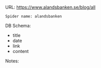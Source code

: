 URL: https://www.alandsbanken.se/blog/all

    Spider name: alandsbanken

DB Schema:
- title
- date
- link
- content

Notes: